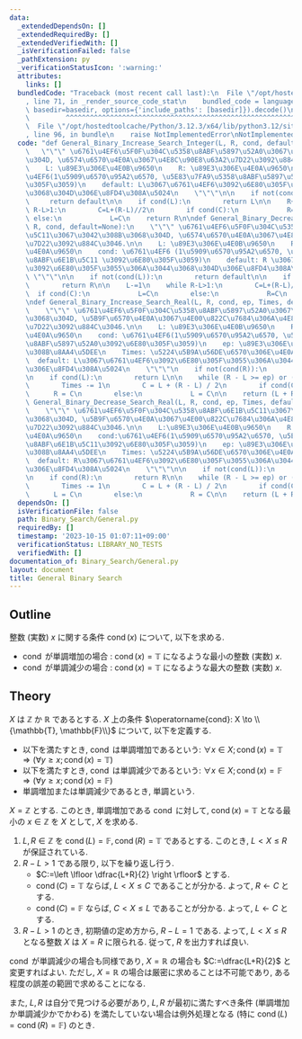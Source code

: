 ```yaml
---
data:
  _extendedDependsOn: []
  _extendedRequiredBy: []
  _extendedVerifiedWith: []
  _isVerificationFailed: false
  _pathExtension: py
  _verificationStatusIcon: ':warning:'
  attributes:
    links: []
  bundledCode: "Traceback (most recent call last):\n  File \"/opt/hostedtoolcache/Python/3.12.3/x64/lib/python3.12/site-packages/onlinejudge_verify/documentation/build.py\"\
    , line 71, in _render_source_code_stat\n    bundled_code = language.bundle(stat.path,\
    \ basedir=basedir, options={'include_paths': [basedir]}).decode()\n          \
    \         ^^^^^^^^^^^^^^^^^^^^^^^^^^^^^^^^^^^^^^^^^^^^^^^^^^^^^^^^^^^^^^^^^^^^^^^^^^^^^^^^^\n\
    \  File \"/opt/hostedtoolcache/Python/3.12.3/x64/lib/python3.12/site-packages/onlinejudge_verify/languages/python.py\"\
    , line 96, in bundle\n    raise NotImplementedError\nNotImplementedError\n"
  code: "def General_Binary_Increase_Search_Integer(L, R, cond, default=None):\n \
    \   \"\"\" \u6761\u4EF6\u5F0F\u304C\u5358\u8ABF\u5897\u52A0\u3067\u3042\u308B\u3068\
    \u304D, \u6574\u6570\u4E0A\u3067\u4E8C\u90E8\u63A2\u7D22\u3092\u884C\u3046.\n\n\
    \    L: \u89E3\u306E\u4E0B\u9650\n    R: \u89E3\u306E\u4E0A\u9650\n    cond: \u6761\
    \u4EF6(1\u5909\u6570\u95A2\u6570, \u5E83\u7FA9\u5358\u8ABF\u5897\u52A0\u3092\u6E80\
    \u305F\u3059)\n    default: L\u3067\u6761\u4EF6\u3092\u6E80\u305F\u3055\u306A\u3044\
    \u3068\u304D\u306E\u8FD4\u308A\u5024\n    \"\"\"\n\n    if not(cond(R)):\n   \
    \     return default\n\n    if cond(L):\n        return L\n\n    R+=1\n    while\
    \ R-L>1:\n        C=L+(R-L)//2\n        if cond(C):\n            R=C\n       \
    \ else:\n            L=C\n    return R\n\ndef General_Binary_Decrease_Search_Integer(L,\
    \ R, cond, default=None):\n    \"\"\" \u6761\u4EF6\u5F0F\u304C\u5358\u8ABF\u6E1B\
    \u5C11\u3067\u3042\u308B\u3068\u304D, \u6574\u6570\u4E0A\u3067\u4E8C\u90E8\u63A2\
    \u7D22\u3092\u884C\u3046.\n\n    L: \u89E3\u306E\u4E0B\u9650\n    R: \u89E3\u306E\
    \u4E0A\u9650\n    cond: \u6761\u4EF6 (1\u5909\u6570\u95A2\u6570, \u5E83\u7FA9\u5358\
    \u8ABF\u6E1B\u5C11 \u3092\u6E80\u305F\u3059)\n    default: R \u3067\u6761\u4EF6\
    \u3092\u6E80\u305F\u3055\u306A\u3044\u3068\u304D\u306E\u8FD4\u308A\u5024\n   \
    \ \"\"\"\n\n    if not(cond(L)):\n        return default\n\n    if cond(R):\n\
    \        return R\n\n    L-=1\n    while R-L>1:\n        C=L+(R-L)//2\n      \
    \  if cond(C):\n            L=C\n        else:\n            R=C\n    return L\n\
    \ndef General_Binary_Increase_Search_Real(L, R, cond, ep, Times, default=None):\n\
    \    \"\"\" \u6761\u4EF6\u5F0F\u304C\u5358\u8ABF\u5897\u52A0\u3067\u3042\u308B\
    \u3068\u304D, \u5B9F\u6570\u4E0A\u3067\u4E00\u822C\u7684\u306A\u4E8C\u90E8\u63A2\
    \u7D22\u3092\u884C\u3046.\n\n    L: \u89E3\u306E\u4E0B\u9650\n    R: \u89E3\u306E\
    \u4E0A\u9650\n    cond: \u6761\u4EF6(1\u5909\u6570\u95A2\u6570, \u5E83\u7FA9\u5358\
    \u8ABF\u5897\u52A0\u3092\u6E80\u305F\u3059)\n    ep: \u89E3\u306E\u8A31\u5BB9\u3059\
    \u308B\u8AA4\u5DEE\n    Times: \u5224\u5B9A\u56DE\u6570\u306E\u4E0A\u9650\n  \
    \  default: L\u3067\u6761\u4EF6\u3092\u6E80\u305F\u3055\u306A\u3044\u3068\u304D\
    \u306E\u8FD4\u308A\u5024\n    \"\"\"\n    if not(cond(R)):\n        return default\n\
    \n    if cond(L):\n        return L\n\n    while (R - L >= ep) or (Times > 0):\n\
    \        Times -= 1\n        C = L + (R - L) / 2\n        if cond(C):\n      \
    \      R = C\n        else:\n            L = C\n\n    return (L + R) / 2\n\ndef\
    \ General_Binary_Decrease_Search_Real(L, R, cond, ep, Times, default=None):\n\
    \    \"\"\" \u6761\u4EF6\u5F0F\u304C\u5358\u8ABF\u6E1B\u5C11\u3067\u3042\u308B\
    \u3068\u304D, \u5B9F\u6570\u4E0A\u3067\u4E00\u822C\u7684\u306A\u4E8C\u90E8\u63A2\
    \u7D22\u3092\u884C\u3046.\n\n    L:\u89E3\u306E\u4E0B\u9650\n    R:\u89E3\u306E\
    \u4E0A\u9650\n    cond:\u6761\u4EF6(1\u5909\u6570\u95A2\u6570, \u5E83\u7FA9\u5358\
    \u8ABF\u6E1B\u5C11\u3092\u6E80\u305F\u3059)\n    ep: \u89E3\u306E\u8A31\u5BB9\u3059\
    \u308B\u8AA4\u5DEE\n    Times: \u5224\u5B9A\u56DE\u6570\u306E\u4E0A\u9650\n  \
    \  default: R\u3067\u6761\u4EF6\u3092\u6E80\u305F\u3055\u306A\u3044\u3068\u304D\
    \u306E\u8FD4\u308A\u5024\n    \"\"\"\n\n    if not(cond(L)):\n        return default\n\
    \n    if cond(R):\n        return R\n\n    while (R - L >= ep) or (Times > 0):\n\
    \        Times -= 1\n        C = L + (R - L) / 2\n        if cond(C):\n      \
    \      L = C\n        else:\n            R = C\n\n    return (L + R) / 2\n"
  dependsOn: []
  isVerificationFile: false
  path: Binary_Search/General.py
  requiredBy: []
  timestamp: '2023-10-15 01:07:11+09:00'
  verificationStatus: LIBRARY_NO_TESTS
  verifiedWith: []
documentation_of: Binary_Search/General.py
layout: document
title: General Binary Search
---
```


## Outline

整数 (実数) $x$ に関する条件 $\operatorname{cond}(x)$ について, 以下を求める.

* $\operatorname{cond}$ が単調増加の場合 : $\operatorname{cond}(x)=\mathbb{T}$ になるような最小の整数 (実数) $x$.
* $\operatorname{cond}$ が単調減少の場合 : $\operatorname{cond}(x)=\mathbb{T}$ になるような最大の整数 (実数) $x$.

## Theory

$X$ は $\mathbb{Z}$ か $\mathbb{R}$ であるとする. $X$ 上の条件 $\operatorname{cond}: X \to \\{\mathbb{T}, \mathbb{F}\\}$ について, 以下を定義する.

* 以下を満たすとき, $\operatorname{cond}$ は単調増加であるという: $\forall x \in X;\,\operatorname{cond}(x)=\mathbb{T} \Rightarrow \left(\forall y \geq x;\, \operatorname{cond}(x)=\mathbb{T} \right)$
* 以下を満たすとき, $\operatorname{cond}$ は単調減少であるという: $\forall x \in X;\,\operatorname{cond}(x)=\mathbb{F} \Rightarrow \left(\forall y \geq x;\,\operatorname{cond}(x)=\mathbb{F} \right)$
* 単調増加または単調減少であるとき, 単調という.

$X=\mathbb{Z}$ とする. このとき, 単調増加である $\operatorname{cond}$ に対して, $\operatorname{cond}(x)=\mathbb{T}$ となる最小の $x \in \mathbb{Z}$ を $X$ として, $X$ を求める.

1. $L,R \in \mathbb{Z}$ を $\operatorname{cond}(L)=\mathbb{F}, \operatorname{cond}(R)=\mathbb{T}$ であるとする. このとき, $L \lt X \leq R$ が保証されている.
2. $R-L>1$ である限り, 以下を繰り返し行う.
    * $C:=\left \lfloor \dfrac{L+R}{2} \right \rfloor$ とする.
    * $\operatorname{cond}(C)=\mathbb{T}$ ならば, $L \lt X \leq C$ であることが分かる. よって, $R \gets C$ とする.
    * $\operatorname{cond}(C)=\mathbb{F}$ ならば, $C \lt X \leq L$ であることが分かる. よって, $L \gets C$ とする.
3. $R-L>1$ のとき, 初期値の定め方から, $R-L=1$ である. よって, $L \lt X \leq R$ となる整数 $X$ は $X=R$ に限られる. 従って, $R$ を出力すれば良い.

$\operatorname{cond}$ が単調減少の場合も同様であり, $X=\mathbb{R}$ の場合も $C:=\dfrac{L+R}{2}$ と変更すればよい. ただし, $X=\mathbb{R}$ の場合は厳密に求めることは不可能であり, ある程度の誤差の範囲で求めることになる.

また, $L, R$ は自分で見つける必要があり, $L,R$ が最初に満たすべき条件 (単調増加か単調減少かでかわる) を満たしていない場合は例外処理となる (特に $\operatorname{cond}(L)=\operatorname{cond}(R)=\mathbb{F}$) のとき.
